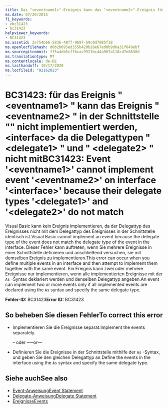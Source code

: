 ```yaml
---
title: Das "<eventname1>"-Ereignis kann das "<eventname2>"-Ereignis für die "<interface>"-Schnittstelle nicht implementieren, da die entsprechenden Delegattypen "<delegate1>" und "<delegate2>" nicht übereinstimmen.
ms.date: 07/20/2015
f1_keywords:
- vbc31423
- bc31423
helpviewer_keywords:
- BC31423
ms.assetid: 2e754b66-5836-48ff-9697-b9c0d7085f18
ms.openlocfilehash: d0b2b095ed355b420b28e87ed0b9d6a31f049ebf
ms.sourcegitcommit: ff5a4eb5cffbcac9521bc44a907a118cd7e8638d
ms.translationtype: MT
ms.contentlocale: de-DE
ms.lasthandoff: 10/17/2020
ms.locfileid: "92162023"
---
```

# <a name="bc31423-event-eventname1-cannot-implement-event-eventname2-on-interface-interface-because-their-delegate-types-delegate1-and-delegate2-do-not-match"></a><span data-ttu-id="f262e-102">BC31423: für das Ereignis " \<eventname1> " kann das Ereignis " \<eventname2> " in der Schnittstelle "" nicht implementiert werden, \<interface> da die Delegattypen " \<delegate1> " und " \<delegate2> " nicht mit</span><span class="sxs-lookup"><span data-stu-id="f262e-102">BC31423: Event '\<eventname1>' cannot implement event '\<eventname2>' on interface '\<interface>' because their delegate types '\<delegate1>' and '\<delegate2>' do not match</span></span>

<span data-ttu-id="f262e-103">Visual Basic kann kein Ereignis implementieren, da der Delegattyp des Ereignisses nicht mit dem Delegattyp des Ereignisses in der Schnittstelle identisch ist.</span><span class="sxs-lookup"><span data-stu-id="f262e-103">Visual Basic cannot implement an event because the delegate type of the event does not match the delegate type of the event in the interface.</span></span> <span data-ttu-id="f262e-104">Dieser Fehler kann auftreten, wenn Sie mehrere Ereignisse in einer Schnittstelle definieren und anschließend versuchen, sie mit demselben Ereignis zu implementieren.</span><span class="sxs-lookup"><span data-stu-id="f262e-104">This error can occur when you define multiple events in an interface and then attempt to implement them together with the same event.</span></span> <span data-ttu-id="f262e-105">Ein Ereignis kann zwei oder mehrere Ereignisse nur implementieren, wenn alle implementierten Ereignisse mit der `As` -Syntax deklariert werden und denselben Delegattyp angeben.</span><span class="sxs-lookup"><span data-stu-id="f262e-105">An event can implement two or more events only if all implemented events are declared using the `As` syntax and specify the same delegate type.</span></span>

 <span data-ttu-id="f262e-106">**Fehler-ID:** BC31423</span><span class="sxs-lookup"><span data-stu-id="f262e-106">**Error ID:** BC31423</span></span>

## <a name="to-correct-this-error"></a><span data-ttu-id="f262e-107">So beheben Sie diesen Fehler</span><span class="sxs-lookup"><span data-stu-id="f262e-107">To correct this error</span></span>

- <span data-ttu-id="f262e-108">Implementieren Sie die Ereignisse separat.</span><span class="sxs-lookup"><span data-stu-id="f262e-108">Implement the events separately.</span></span>

     <span data-ttu-id="f262e-109">– oder –</span><span class="sxs-lookup"><span data-stu-id="f262e-109">—or—</span></span>

- <span data-ttu-id="f262e-110">Definieren Sie die Ereignisse in der Schnittstelle mithilfe der `As` -Syntax, und geben Sie den gleichen Delegattyp an.</span><span class="sxs-lookup"><span data-stu-id="f262e-110">Define the events in the interface using the `As` syntax and specify the same delegate type.</span></span>

## <a name="see-also"></a><span data-ttu-id="f262e-111">Siehe auch</span><span class="sxs-lookup"><span data-stu-id="f262e-111">See also</span></span>

- [<span data-ttu-id="f262e-112">Event-Anweisung</span><span class="sxs-lookup"><span data-stu-id="f262e-112">Event Statement</span></span>](../statements/event-statement.md)
- [<span data-ttu-id="f262e-113">Delegate-Anweisung</span><span class="sxs-lookup"><span data-stu-id="f262e-113">Delegate Statement</span></span>](../statements/delegate-statement.md)
- [<span data-ttu-id="f262e-114">Ereignisse</span><span class="sxs-lookup"><span data-stu-id="f262e-114">Events</span></span>](../../programming-guide/language-features/events/index.md)

